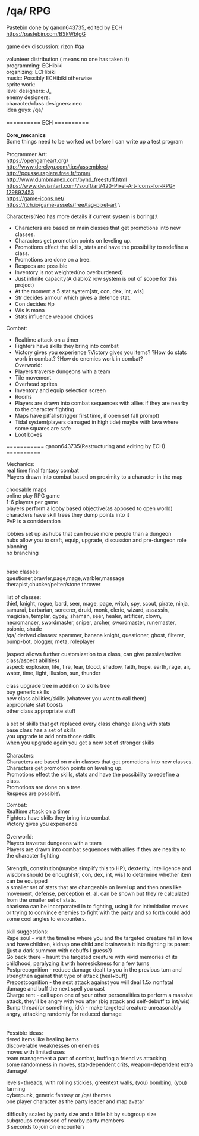 # /qa/ RPG

Pastebin done by qanon643735, edited by ECH https://pastebin.com/BSkWbtgG
\
\
game dev discussion: rizon #qa\
 \
volunteer distribution (<Vacant> means no one has taken it)\
programming: ECHibiki\
organizing: ECHibiki\
music: Possibly ECHibiki otherwise <Vacant>\
sprite work: <Vacant>\
level designers: J_\
enemy designers: <Vacant>\
character/class designers: neo\
idea guys: /qa/\
\
========== ECH ==========\
\
__Core_mecanics__\
Some things need to be worked out before I can write up a test program\
\
Programmer Art: \
https://opengameart.org/ \
http://www.derekyu.com/tigs/assemblee/ \
http://pousse.rapiere.free.fr/tome/ \
http://www.dumbmanex.com/bynd_freestuff.html \
https://www.deviantart.com/7soul1/art/420-Pixel-Art-Icons-for-RPG-129892453 \
https://game-icons.net/ \
https://itch.io/game-assets/free/tag-pixel-art \

Characters(Neo has more details if current system is boring):\
- Characters are based on main classes that get promotions into new classes.
- Characters get promotion points on leveling up.
- Promotions effect the skills, stats and have the possibility to redefine a class.
- Promotions are done on a tree.
- Respecs are possible
- Inventory is not weighted(no overburdened)
- Just infinite capacity(A diablo2 row system is out of scope for this project)
- At the moment a 5 stat system[str, con, dex, int, wis]
- Str decides armour which gives a defence stat. 
- Con decides Hp
- Wis is mana
- Stats influence weapon choices

Combat:
- Realtime attack on a timer
- Fighters have skills they bring into combat
- Victory gives you experience
?Victory gives you items?
?How do stats work in combat?
?How do enemies work in combat?
\
Overworld:
- Players traverse dungeons with a team
- Tile movement
- Overhead sprites
- Inventory and equip selection screen
- Rooms
- Players are drawn into combat sequences with allies if they are nearby to the character fighting
- Maps have pitfalls(trigger first time, if open set fall prompt)
- Tidal system(players damaged in high tide) maybe with lava where some squares are safe
- Loot boxes

=========== qanon643735(Restructuring and editing by ECH) ==========

Mechanics: \
real time final fantasy combat\
Players drawn into combat based on proximity to a character in the map \
\
choosable maps \
online play RPG game\
1-6 players per game\
players perform a lobby based objective(as apposed to open world)\
characters have skill trees they dump points into it\
PvP is a consideration\
 \
lobbies set up as hubs that can house more people than a dungeon\
hubs allow you to craft, equip, upgrade, discussion and pre-dungeon role planning\
no branching\
\
\
base classes: \
questioner,brawler,page,mage,warbler,massage therapist,chucker/pelter/stone thrower\
 \
list of classes: \
thief, knight, rogue, bard, seer, mage, page, witch, spy, scout, pirate, ninja, samurai, barbarian, sorcerer, druid, monk, cleric, wizard, assassin, magician, templar, gypsy, shaman, seer, healer, artificer, clown, necromancer, swordmaster, sniper, archer, swordmaster, runemaster, psionic, shade\
/qa/ derived classes: spammer, banana knight, questioner, ghost, filterer, bump-bot, blogger, meta, roleplayer\
 \
(aspect allows further customization to a class, can give passive/active class/aspect abilities)\
aspect: explosion, life, fire, fear, blood, shadow, faith, hope, earth, rage, air, water, time, light, illusion, sun, thunder\
 \
class upgrade tree in addition to skills tree\
buy generic skills\
new class abilities/skills (whatever you want to call them)\
appropriate stat boosts\
other class appropriate stuff\
 \
a set of skills that get replaced every class change along with stats\
base class has a set of skills\
you upgrade to add onto those skills\
when you upgrade again you get a new set of stronger skills\
 \
Characters:\
Characters are based on main classes that get promotions into new classes.\
Characters get promotion points on leveling up.\
Promotions effect the skills, stats and have the possibility to redefine a class.\
Promotions are done on a tree.\
Respecs are possible\
 
Combat:\
Realtime attack on a timer\
Fighters have skills they bring into combat\
Victory gives you experience\
 \
Overworld:\
Players traverse dungeons with a team\
Players are drawn into combat sequences with allies if they are nearby to the character fighting\
 \
Strength, constitution(maybe simplify this to HP), dexterity, intelligence and wisdom should be enough[str, con, dex, int, wis] to determine whether item can be equipped\
a smaller set of stats that are changeable on level up and then ones like movement, defense, perception et. al. can be shown but they're calculated from the smaller set of stats.\
charisma can be incorporated in to fighting, using it for intimidation moves or trying to convince enemies to fight with the party and so forth could add some cool angles to encounters.\
 \
skill suggestions:\
Rape soul - visit the timeline where you and the targeted creature fall in love and have children, kidnap one child and brainwash it into fighting its parent (just a dark summon with debuffs I guess?)\
Go back there - haunt the targeted creature with vivid memories of its childhood, paralyzing it with homesickness for a few turns\
Postprecognition - reduce damage dealt to you in the previous turn and strengthen against that type of attack (heal+buff)\
Prepostcognition - the next attack against you will deal 1.5x nonfatal damage and buff the next spell you cast\
Charge rent - call upon one of your other personalities to perform a massive attack, they'll be angry with you after (big attack and self-debuff to int/wis)\
Bump thread(or something, idk) - make targeted creature unreasonably angry, attacking randomly for reduced damage\
\
\
Possible ideas:\
tiered items like healing items\
discoverable weaknesses on enemies\
moves with limited uses\
team management a part of combat, buffing a friend vs attacking\
some randomness in moves, stat-dependent crits, weapon-dependent extra damage\
  
levels=threads, with rolling stickies, greentext walls, (you) bombing, (you) farming\
cyberpunk, generic fantasy or /qa/ themes\
one player character as the party leader and map avatar\
 \
difficulty scaled by party size and a little bit by subgroup size\
subgroups composed of nearby party members\
3 seconds to join on encounter\
